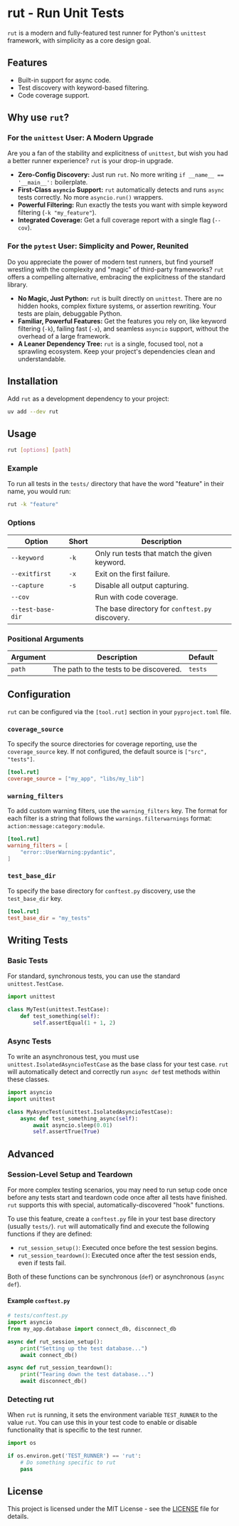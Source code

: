 # rut - Run Unit Tests

`rut` is a modern and fully-featured test runner for Python's `unittest` framework, with simplicity as a core design goal.

## Features

- Built-in support for async code.
- Test discovery with keyword-based filtering.
- Code coverage support.

## Why use `rut`?

### For the `unittest` User: A Modern Upgrade

Are you a fan of the stability and explicitness of `unittest`, but wish you had a better runner experience? `rut` is your drop-in upgrade.

*   **Zero-Config Discovery:** Just run `rut`. No more writing `if __name__ == '__main__':` boilerplate.
*   **First-Class `asyncio` Support:** `rut` automatically detects and runs `async` tests correctly. No more `asyncio.run()` wrappers.
*   **Powerful Filtering:** Run exactly the tests you want with simple keyword filtering (`-k "my_feature"`).
*   **Integrated Coverage:** Get a full coverage report with a single flag (`--cov`).

### For the `pytest` User: Simplicity and Power, Reunited

Do you appreciate the power of modern test runners, but find yourself wrestling with the complexity and "magic" of third-party frameworks? `rut` offers a compelling alternative, embracing the explicitness of the standard library.

*   **No Magic, Just Python:** `rut` is built directly on `unittest`. There are no hidden hooks, complex fixture systems, or assertion rewriting. Your tests are plain, debuggable Python.
*   **Familiar, Powerful Features:** Get the features you rely on, like keyword filtering (`-k`), failing fast (`-x`), and seamless `asyncio` support, without the overhead of a large framework.
*   **A Leaner Dependency Tree:** `rut` is a single, focused tool, not a sprawling ecosystem. Keep your project's dependencies clean and understandable.

## Installation

Add `rut` as a development dependency to your project:

```bash
uv add --dev rut
```

## Usage

```bash
rut [options] [path]
```

### Example

To run all tests in the `tests/` directory that have the word "feature" in their name, you would run:

```bash
rut -k "feature"
```

### Options

| Option | Short | Description |
|---|---|---|
| `--keyword` | `-k` | Only run tests that match the given keyword. |
| `--exitfirst` | `-x` | Exit on the first failure. |
| `--capture` | `-s` | Disable all output capturing. |
| `--cov` | | Run with code coverage. |
| `--test-base-dir` | | The base directory for `conftest.py` discovery. |

### Positional Arguments

| Argument | Description | Default |
|---|---|---|
| `path` | The path to the tests to be discovered. | `tests` |

## Configuration

`rut` can be configured via the `[tool.rut]` section in your `pyproject.toml` file.

### `coverage_source`

To specify the source directories for coverage reporting, use the `coverage_source` key. If not configured, the default source is `["src", "tests"]`.

```toml
[tool.rut]
coverage_source = ["my_app", "libs/my_lib"]
```

### `warning_filters`

To add custom warning filters, use the `warning_filters` key. The format for each filter is a string that follows the `warnings.filterwarnings` format: `action:message:category:module`.

```toml
[tool.rut]
warning_filters = [
    "error::UserWarning:pydantic",
]
```

### `test_base_dir`

To specify the base directory for `conftest.py` discovery, use the `test_base_dir` key.

```toml
[tool.rut]
test_base_dir = "my_tests"
```

## Writing Tests

### Basic Tests

For standard, synchronous tests, you can use the standard `unittest.TestCase`.

```python
import unittest

class MyTest(unittest.TestCase):
    def test_something(self):
        self.assertEqual(1 + 1, 2)
```

### Async Tests

To write an asynchronous test, you must use `unittest.IsolatedAsyncioTestCase` as the base class for your test case. `rut` will automatically detect and correctly run `async def` test methods within these classes.

```python
import asyncio
import unittest

class MyAsyncTest(unittest.IsolatedAsyncioTestCase):
    async def test_something_async(self):
        await asyncio.sleep(0.01)
        self.assertTrue(True)
```

## Advanced

### Session-Level Setup and Teardown

For more complex testing scenarios, you may need to run setup code once before any tests start and teardown code once after all tests have finished. `rut` supports this with special, automatically-discovered "hook" functions.

To use this feature, create a `conftest.py` file in your test base directory (usually `tests/`). `rut` will automatically find and execute the following functions if they are defined:

-   `rut_session_setup()`: Executed once before the test session begins.
-   `rut_session_teardown()`: Executed once after the test session ends, even if tests fail.

Both of these functions can be synchronous (`def`) or asynchronous (`async def`).

#### Example `conftest.py`

```python
# tests/conftest.py
import asyncio
from my_app.database import connect_db, disconnect_db

async def rut_session_setup():
    print("Setting up the test database...")
    await connect_db()

async def rut_session_teardown():
    print("Tearing down the test database...")
    await disconnect_db()
```

### Detecting rut

When `rut` is running, it sets the environment variable `TEST_RUNNER` to the value `rut`. You can use this in your test code to enable or disable functionality that is specific to the test runner.

```python
import os

if os.environ.get('TEST_RUNNER') == 'rut':
    # Do something specific to rut
    pass
```

## License

This project is licensed under the MIT License - see the [LICENSE](LICENSE) file for details.

